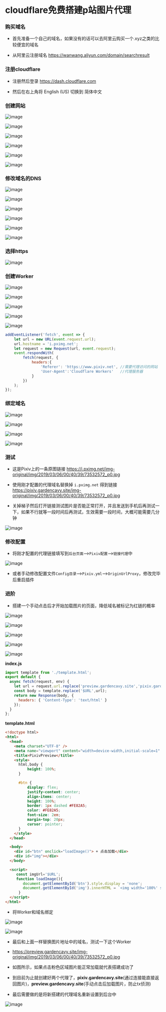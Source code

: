# cloudflare免费搭建p站图片代理

### 购买域名
* 首先准备一个自己的域名，如果没有的话可以去阿里云购买一个.xyz之类的比较便宜的域名

* 从阿里云注册域名 https://wanwang.aliyun.com/domain/searchresult

### 注册cloudflare
* 注册然后登录 https://dash.cloudflare.com

* 然后在右上角将 English (US) 切换到 简体中文

### 创建网站
![image](/img/proxy/196925024-36ae2507-d93e-4b41-b866-4d488f8562f2.png)

![image](/img/proxy/196925319-d8444f63-4366-42d4-b4ff-fc8596241b27.png)

![image](/img/proxy/196925535-e16a82cb-3434-4483-b693-068754b3115b.png)

![image](/img/proxy/196927461-08de7d53-5457-468c-9434-9f36fb238529.png)

![image](/img/proxy/196928234-9e264520-2098-4103-acbb-290f711c5f61.png)

![image](/img/proxy/196928397-6f60081a-1c39-42b0-8e4b-5e093e05fa5d.png)

### 修改域名的DNS
![image](/img/proxy/196930014-ef283178-13a9-409c-9376-6ba8cd537c03.png)

![image](/img/proxy/196930240-3f826c25-e093-4640-ad7c-11557ad5f84a.png)

![image](/img/proxy/196931439-52751076-74ff-47b0-ac3d-6795482850c0.png)

![image](/img/proxy/196931830-7c576758-120d-4fe5-bfda-20107d988f0e.png)

![image](/img/proxy/196932086-ecaa0e50-a510-4a37-b164-b3fdfeb00152.png)

![image](/img/proxy/196932566-e0b31824-fa37-444c-87bc-f31ef565667f.png)

### 选择https
![image](/img/proxy/196932907-4e8d0fa2-923c-4eef-8d65-7d88966c2104.png)

### 创建Worker
![image](/img/proxy/197002724-b6e47bab-7419-4504-bcee-e5f258503e4e.png)

![image](/img/proxy/197003418-4a1decc3-cf8b-48c6-8263-3303753b7d46.png)

![image](/img/proxy/197003827-80f401c7-18ee-40c7-858c-2dd232828745.png)

![image](/img/proxy/197004127-33500081-c969-4461-9df0-39c700cda81f.png)

![image](/img/proxy/197004638-bdf7b4fa-41f1-4b6d-ba02-8a758accd4ad.png)

```js
addEventListener('fetch', event => {
    let url = new URL(event.request.url);
    url.hostname = 'i.pximg.net';   
    let request = new Request(url, event.request);
    event.respondWith(
        fetch(request, {
            headers:{
                'Referer': 'https://www.pixiv.net', //需要代理访问的网站
                'User-Agent':'Cloudflare Workers'   //代理服务器
            }
        })
    );
});
```

### 绑定域名
![image](/img/proxy/197005332-6ee4dd74-c044-40a7-9d37-57fa79a9be9c.png)

![image](/img/proxy/197005511-8409ff0a-b07d-4fab-aa4b-a2f13389b105.png)

![image](/img/proxy/197006789-2de916db-6155-4e43-bc27-b479177915a0.png)

![image](/img/proxy/197007874-ea036065-a833-4f97-b98b-29b8784132a7.png)

### 测试

* 这是Pixiv上的一条原图链接 https://i.pximg.net/img-original/img/2019/03/06/00/40/39/73532572_p0.jpg

* 使用刚才配置的代理域名替换掉 `i.pximg.net` 得到链接 https://pixiv.gardencavy.site/img-original/img/2019/03/06/00/40/39/73532572_p0.jpg

* 关掉梯子然后打开链接测试图片是否能正常打开，并且发送到手机后再测试一下，如果不行就等一段时间后再测试，生效需要一段时间，大概可能需要几分钟

![image](/img/proxy/197010554-f110f621-a20e-4955-a439-370efacc8edc.png)

### 修改配置
* 将刚才配置的代理链接填写到`后台页面`-->`Pixiv配置`-->`链接代理`中

![image](/img/proxy/465829cd-f7d2-4d3a-a941-f8e820a9c5c4.png)

* 或者手动修改配置文件`Config目录`-->`Pixiv.yml`-->`OriginUrlProxy`，修改完毕后重启插件

### **进阶**

* 搭建一个手动点击后才开始加载图片的页面，降低域名被标记为红链的概率

![image](/img/proxy/20240506152231.jpg)

![image](/img/proxy/20240506152439.jpg)

![image](/img/proxy/20240506153328.jpg)

![image](/img/proxy/20240506153438.jpg)

![image](/img/proxy/20240506161632.jpg)


**index.js**
```js
import template from './template.html';
export default {
  async fetch(request, env) {
    let url = request.url.replace('preview.gardencavy.site','pixiv.gardencavy.site');
    const body = template.replace('$URL',url);
    return new Response(body, {
      headers: { 'Content-Type': 'text/html' }
    });
  }
};
```

**template.html**
```html
<!doctype html>
<html>
  <head>
    <meta charset="UTF-8" />
    <meta name="viewport" content="width=device-width,initial-scale=1" />
    <title>PixivPreview</title>
    <style>
      html,body {
          height: 100%;
      }

      #btn {
          display: flex;
          justify-content: center;
          align-items: center;
          height: 100%;
          border: 1px dashed #FE82A5;
          color: #FE82A5;
          font-size: 2em;
          margin-top: 20px;
          cursor: pointer;
      }
    </style>
  </head>

  <body>
    <div id="btn" onclick="loadImage()"> + 点击加载</div>
    <div id="img"></div>
  </body>

  <script>
     const imgUrl='$URL';
     function loadImage(){
        document.getElementById('btn').style.display = 'none';
        document.getElementById('img').innerHTML = `<img width='100%' src='${imgUrl}'/>`;
      }
  </script>
</html>
```

* 将Worker和域名绑定

![image](/img/proxy/20240506162432.jpg)

![image](/img/proxy/20240506162827.jpg)

* 最后和上面一样替换图片地址中的域名，测试一下这个Worker

- https://preview.gardencavy.site/img-original/img/2019/03/06/00/40/39/73532572_p0.jpg

- 如图所示，如果点击粉色区域图片能正常加载就代表搭建成功了

- 到目前为止就创建好两个代理了，**pixiv.gardencavy.site**(通过连接能直接返回图片)，**preview.gardencavy.site**(手动点击后加载图片，防止tx侦测)

- 最后需要做的是将新搭建的代理域名重新设置到后台中

![image](/img/proxy/20240506164443.jpg)

